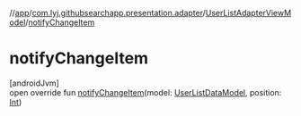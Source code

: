 //[app](../../../index.md)/[com.lyj.githubsearchapp.presentation.adapter](../index.md)/[UserListAdapterViewModel](index.md)/[notifyChangeItem](notify-change-item.md)

# notifyChangeItem

[androidJvm]\
open override fun [notifyChangeItem](notify-change-item.md)(model: [UserListDataModel](../-user-list-data-model/index.md), position: [Int](https://kotlinlang.org/api/latest/jvm/stdlib/kotlin/-int/index.html))
